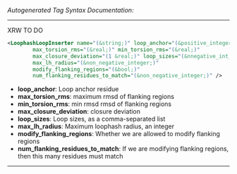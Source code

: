 _Autogenerated Tag Syntax Documentation:_

---
XRW TO DO

```xml
<LoophashLoopInserter name="(&string;)" loop_anchor="(&positive_integer;)"
        max_torsion_rms="(&real;)" min_torsion_rms="(&real;)"
        max_closure_deviation="(1 &real;)" loop_sizes="(&nnegative_int_cslist;)"
        max_lh_radius="(&non_negative_integer;)"
        modify_flanking_regions="(&bool;)"
        num_flanking_residues_to_match="(&non_negative_integer;)" />
```

-   **loop_anchor**: Loop anchor residue
-   **max_torsion_rms**: maximum rmsd of flanking regions
-   **min_torsion_rms**: min rmsd rmsd of flanking regions
-   **max_closure_deviation**: closure deviation
-   **loop_sizes**: Loop sizes, as a comma-separated list
-   **max_lh_radius**: Maximum loophash radius, an integer
-   **modify_flanking_regions**: Whether we are allowed to modify flanking regions
-   **num_flanking_residues_to_match**: If we are modifying flanking regions, then this many residues must match

---
